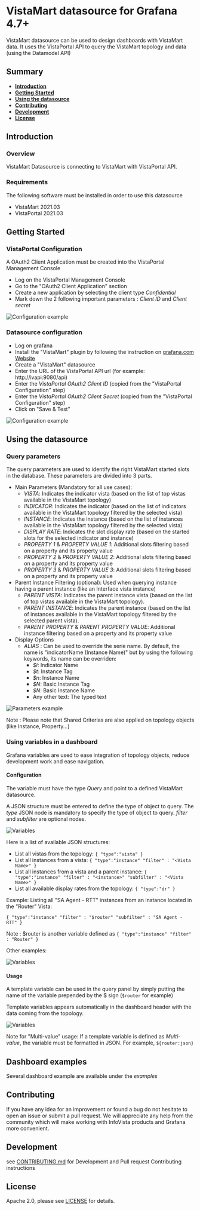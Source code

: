 # VistaMart datasource for Grafana 4.7+

VistaMart datasource can be used to design dashboards with VistaMart data. It uses the VistaPortal API to query the VistaMart topology and data (using the Datamodel API)

## Summary
- [**Introduction**](#introduction)
- [**Getting Started**](#getting-started)
- [**Using the datasource**](#using-the-datasource)
- [**Contributing**](#contributing)
- [**Development**](#development)
- [**License**](#license)

## Introduction

### Overview

VistaMart Datasource is connecting to VistaMart with VistaPortal API.

### Requirements
The following software must be installed in order to use this datasource
- VistaMart 2021.03
- VistaPortal 2021.03

## Getting Started

### VistaPortal Configuration
A OAuth2 Client Application must be created into the VistaPortal Management Console
- Log on the VistaPortal Management Console
- Go to the "OAuth2 Client Application" section
- Create a new application by selecting the client type *Confidential*
- Mark down the 2 following important parameters : *Client ID* and *Client secret*

![Configuration example](https://github.com/infovista/vistamart-datasource/blob/master/src/images/vportal.png?raw=true) 

### Datasource configuration
- Log on grafana
- Install the "VistaMart" plugin by following the instruction on [grafana.com Website](https://grafana.com/grafana/plugins)
- Create a "VistaMart" datasource
- Enter the URL of the VistaPortal API url (for example: http://ivapi:9080/api)
- Enter the *VistaPortal OAuth2 Client ID* (copied from the "VistaPortal Configuration" step)
- Enter the *VistaPortal OAuth2 Client Secret* (copied from the "VistaPortal Configuration" step)
- Click on "Save & Test"

![Configuration example](https://github.com/infovista/vistamart-datasource/blob/master/src/images/datasource.png?raw=true)

## Using the datasource

### Query parameters

The query parameters are used to identify the right VistaMart started slots in the database. These parameters are divided into 3 parts.

* Main Parameters (Mandatory for all use cases):
  * *VISTA*: Indicates the indicator vista (based on the list of top vistas available in the VistaMart topology)
  * *INDICATOR*: Indicates the indicator (based on the list of indicators available in the VistaMart topology filtered by the selected vista)
  * *INSTANCE*: Indicates the instance (based on the list of instances available in the VistaMart topology filtered by the selected vista)
  * *DISPLAY RATE*: Indicates the slot display rate (based on the started slots for the selected indicator and instance)
  * *PROPERTY 1* & *PROPERTY VALUE 1*: Additional slots filtering based on a property and its property value
  * *PROPERTY 2* & *PROPERTY VALUE 2*: Additional slots filtering based on a property and its property value
  * *PROPERTY 3* & *PROPERTY VALUE 3*: Additional slots filtering based on a property and its property value
* Parent Instance Filtering (optional): Used when querying instance having a parent instance (like an Interface vista instance)
  * *PARENT VISTA*: Indicates the parent instance vista (based on the list of top vistas available in the VistaMart topology).
  * *PARENT INSTANCE*: Indicates the parent instance (based on the list of instances available in the VistaMart topology filtered by the selected parent vista).
  * *PARENT PROPERTY* & *PARENT PROPERTY VALUE*: Additional instance filtering based on a property and its property value
* Display Options
  * *ALIAS* : Can be used to override the serie name. By default, the name is "indicatorName (Instance Name)" but by using the following keywords, its name can be overriden:
    * *$i*: Indicator Name
    * *$t*: Instance Tag
    * *$n*: Instance Name
    * *$N*: Basic Instance Tag
    * *$N*: Basic Instance Name
    *  Any other text: The typed text

![Parameters example](https://github.com/infovista/vistamart-datasource/blob/master/src/images/parameters.png?raw=true)

Note : Please note that Shared Criterias are also applied on topology objects (like Instance, Property...)

### Using variables in a dashboard

Grafana variables are used to ease integration of topology objects, reduce development work and ease navigation.

#### Configuration

The variable must have the type *Query* and point to a defined VistaMart datasource.

A JSON structure must be entered to define the type of object to query. The *type* JSON node is mandatory to specify the type of object to query. *filter* and *subfilter* are optional nodes.

![Variables](https://github.com/infovista/vistamart-datasource/blob/master/src/images/variables.png?raw=true)

Here is a list of available JSON structures:

* List all vistas from the topology:
``{
    "type":"vista"
}``
* List all instances from a vista:
``{
    "type":"instance"
    "filter" : "<Vista Name>"
}``
* List all instances from a vista and a parent instance:
``{
    "type":"instance"
    "filter" : "<instance>"
    "subfilter" : "<Vista Name>"
}``
* List all available display rates from the topology:
``{
    "type":"dr"
}``

Example: Listing all "SA Agent - RTT" instances from an instance located in the "Router" Vista:

``{
    "type":"instance"
    "filter" : "$router"
    "subfilter" : "SA Agent - RTT"
}``

Note : $router is another variable defined as ``{
    "type":"instance"
    "filter" : "Router"
}``

Other examples:

![Variables](https://github.com/infovista/vistamart-datasource/blob/master/src/images/variables_editor.png?raw=true)

#### Usage

A template variable can be used in the query panel by simply putting the name of the variable prepended by the $ sign (``$router`` for example)

Template variables appears automatically in the dashboard header with the data coming from the topology.

![Variables](https://github.com/infovista/vistamart-datasource/blob/master/src/images/variables_usage.png?raw=true)

Note for "Multi-value" usage: If a template variable is defined as *Multi-value*, the variable must be formatted in JSON. For example, ``${router:json}``

## Dashboard examples

Several dashboard example are available under the *examples*

## Contributing

If you have any idea for an improvement or found a bug do not hesitate to open an issue or submit a pull request.
We will appreciate any help from the community which will make working with InfoVista products and Grafana more convenient.

## Development 

see [CONTRIBUTING.md](https://github.com/infovista/vistamart-datasource/blob/master/CONTRIBUTING.md) for Development and Pull request Contributing instructions 
   
## License
Apache 2.0, please see [LICENSE](https://github.com/infovista/vistamart-datasource/blob/master/LICENSE) for details.
